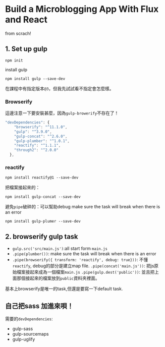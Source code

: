 # Build a Microblogging App With Flux and React

from scrach!

## 1. Set up gulp

```
npm init
```

install gulp

```
npm install gulp --save-dev
```

在課程中有指定版本`@3`，但我先試試看不指定會怎麼樣。

### Browserify


這邊注意一下要安裝甚麼，因為`gulp-browerify`不存在了！

```js
"devDependencies": {
    "browserify": "^11.1.0",
    "gulp": "^3.9.0",
    "gulp-concat": "^2.6.0",
    "gulp-plumber": "^1.0.1",
    "reactify": "^1.1.1",
    "through2": "^2.0.0"
  },
```

### reactify

```
npm install reactify@1 --save-dev
```

把檔案接起來的：
```
npm install gulp-concat --save-dev
```


避免`pipe`破碎的：可以幫助debug
make sure the task will break when there is an error
```
npm install gulp-plumer --save-dev
```



## 2. browserify gulp task

* `gulp.src('src/main.js')`:all start form `main.js`
* `.pipe(plumber())`: make sure the task will break when there is an error
* `.pipe(browserify({ transform: 'reactify', debug: true}))`: 不懂`reactify`, debug的部分是建立map file.
`.pipe(concat('main.js'))`: 把js原始檔案接起來成為一個檔案`main.js`
`.pipe(gulp.dest('public'))`: 並且把上面那個接起來的檔案放到`public`資料夾裡面。


基本上browserify是唯一的task,但還是要寫一下default task.


## 自己把sass 加進來唄！

需要的`devDependencies`:
* gulp-sass
* gulp-sourcemaps
* gulp-uglify




